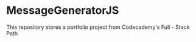 # MessageGeneratorJS
This repository stores a portfolio project from Codecademy's Full - Stack Path
